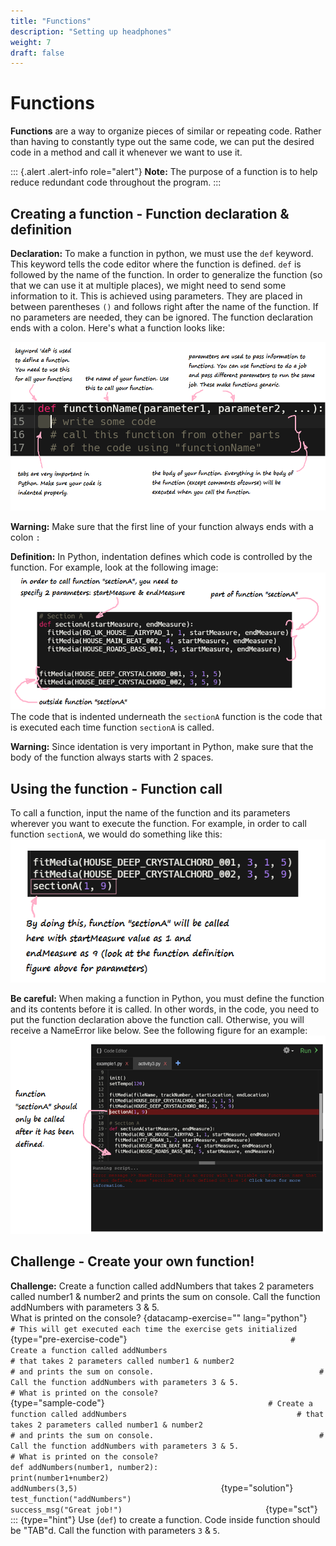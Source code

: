 ```yaml
---
title: "Functions"
description: "Setting up headphones"
weight: 7
draft: false
---
```

# Functions

**Functions** are a way to organize pieces of similar or repeating code.
Rather than having to constantly type out the same code, we can put the
desired code in a method and call it whenever we want to use it.

::: {.alert .alert-info role="alert"}
**Note:** The purpose of a function is to help reduce redundant code
throughout the program.
:::

## Creating a function - Function declaration & definition

**Declaration:** To make a function in python, we must use the `def`
keyword. This keyword tells the code editor where the function is
defined. `def` is followed by the name of the function. In order to
generalize the function (so that we can use it at multiple places), we
might need to send some information to it. This is achieved using
parameters. They are placed in between parentheses `()` and follows
right after the name of the function. If no parameters are needed, they
can be ignored. The function declaration ends with a colon. Here\'s what
a function looks like:

![](img/annotated-screenshot-function.png)

**Warning:** Make sure that the first line of your function always ends
with a colon `:`

**Definition:** In Python, indentation defines which code is controlled
by the function. For example, look at the following image:
![](img/annotated-screenshot-function2.png)
The code that is indented underneath the `sectionA` function is the code
that is executed each time function `sectionA` is called.

**Warning:** Since identation is very important in Python, make sure
that the body of the function always starts with 2 spaces.

## Using the function - Function call

To call a function, input the name of the function and its parameters
wherever you want to execute the function. For example, in order to call
function `sectionA`, we would do something like this:
![](img/annotated-screenshot-function3.png)

**Be careful:** When making a function in Python, you must define the
function and its contents before it is called. In other words, in the
code, you need to put the function declaration above the function call.
Otherwise, you will receive a NameError like below. See the following
figure for an example:
![](img/annotated-screenshot-function4-error.png)

## Challenge - Create your own function!

**Challenge:** Create a function called addNumbers that takes 2
parameters called number1 & number2 and prints the sum on console. Call
the function addNumbers with parameters 3 & 5.\
What is printed on the console?
{datacamp-exercise="" lang="python"}
`                                     # This will get executed each time the exercise gets initialized                                 `{type="pre-exercise-code"}
`                                     # Create a function called addNumbers                                      # that takes 2 parameters called number1 & number2                                     # and prints the sum on console.                                     # Call the function addNumbers with parameters 3 & 5.                                     # What is printed on the console?                                 `{type="sample-code"}
`                                     # Create a function called addNumbers                                      # that takes 2 parameters called number1 & number2                                     # and prints the sum on console.                                     # Call the function addNumbers with parameters 3 & 5.                                     # What is printed on the console?                                      def addNumbers(number1, number2):                                         print(number1+number2)                                      addNumbers(3,5)                                 `{type="solution"}
`                                     test_function("addNumbers")                                     success_msg("Great job!")                                 `{type="sct"}
::: {type="hint"}
Use (`def`) to create a function. Code inside function should be
\"TAB\"d. Call the function with parameters `3` & `5`.
